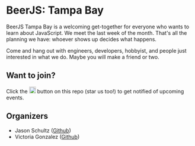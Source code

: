 # BeerJS: Tampa Bay

BeerJS Tampa Bay is a welcoming get-together for everyone who wants to learn about JavaScript. We meet the last week of the month. That's all the planning we have: whoever shows up decides what happens.

Come and hang out with engineers, developers, hobbyist, and people just interested in what we do.  Maybe you will make a friend or two.

Want to join?
-------------

Click the <img src="http://beerjs.github.io/sf/assets/watch.png" height="18"> button on this repo (star us too!) to get notified of upcoming events.


## Organizers

* Jason Schultz ([Github](https://github.com/jasongoesplaces))
* Victoria Gonzalez ([Github](https://github.com/victoriagoesplaces))